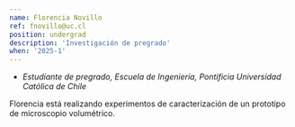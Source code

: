 ```yaml
---
name: Florencia Novillo
ref: fnovillo@uc.cl
position: undergrad
description: 'Investigación de pregrado'
when: '2025-1'
---
```


- _Estudiante de pregrado, Escuela de Ingeniería, Pontificia Universidad Católica de Chile_

Florencia está realizando experimentos de caracterización de un prototipo de microscopio volumétrico.